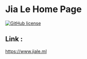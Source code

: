 # Jia Le Home Page
[![GitHub license](https://img.shields.io/github/license/Naereen/StrapDown.js.svg)](https://github.com/JiaLe0709/jiale0709.github.io/blob/Master/LICENSE.MD)

## Link :
https://www.jiale.ml
